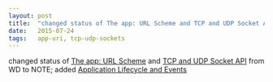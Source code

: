 ```yaml
---
layout: post
title:  "changed status of The app: URL Scheme and TCP and UDP Socket API from WD to NOTE; added Application Lifecycle and Events"
date:   2015-07-24
tags:   app-uri, tcp-udp-sockets
---
```


changed status of [The app: URL Scheme](/spec/app-uri) and [TCP and UDP Socket API](/spec/tcp-udp-sockets) from WD to NOTE; added [Application Lifecycle and Events](http://sysapps.github.io/app-lifecycle/)

